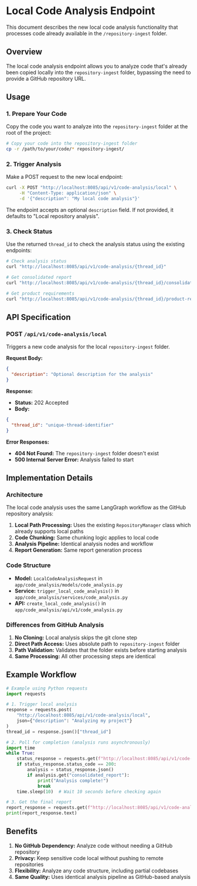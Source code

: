 # Local Code Analysis Endpoint

This document describes the new local code analysis functionality that processes code already available in the `/repository-ingest` folder.

## Overview

The local code analysis endpoint allows you to analyze code that's already been copied locally into the `repository-ingest` folder, bypassing the need to provide a GitHub repository URL.

## Usage

### 1. Prepare Your Code

Copy the code you want to analyze into the `repository-ingest` folder at the root of the project:

```bash
# Copy your code into the repository-ingest folder
cp -r /path/to/your/code/* repository-ingest/
```

### 2. Trigger Analysis

Make a POST request to the new local endpoint:

```bash
curl -X POST "http://localhost:8085/api/v1/code-analysis/local" \
     -H "Content-Type: application/json" \
     -d '{"description": "My local code analysis"}'
```

The endpoint accepts an optional `description` field. If not provided, it defaults to "Local repository analysis".

### 3. Check Status

Use the returned `thread_id` to check the analysis status using the existing endpoints:

```bash
# Check analysis status
curl "http://localhost:8085/api/v1/code-analysis/{thread_id}"

# Get consolidated report
curl "http://localhost:8085/api/v1/code-analysis/{thread_id}/consolidated-report"

# Get product requirements
curl "http://localhost:8085/api/v1/code-analysis/{thread_id}/product-requirements-report"
```

## API Specification

### POST `/api/v1/code-analysis/local`

Triggers a new code analysis for the local `repository-ingest` folder.

**Request Body:**
```json
{
  "description": "Optional description for the analysis"
}
```

**Response:**
- **Status:** 202 Accepted
- **Body:**
```json
{
  "thread_id": "unique-thread-identifier"
}
```

**Error Responses:**
- **404 Not Found:** The `repository-ingest` folder doesn't exist
- **500 Internal Server Error:** Analysis failed to start

## Implementation Details

### Architecture

The local code analysis uses the same LangGraph workflow as the GitHub repository analysis:

1. **Local Path Processing:** Uses the existing `RepositoryManager` class which already supports local paths
2. **Code Chunking:** Same chunking logic applies to local code
3. **Analysis Pipeline:** Identical analysis nodes and workflow
4. **Report Generation:** Same report generation process

### Code Structure

- **Model:** `LocalCodeAnalysisRequest` in `app/code_analysis/models/code_analysis.py`
- **Service:** `trigger_local_code_analysis()` in `app/code_analysis/services/code_analysis.py`
- **API:** `create_local_code_analysis()` in `app/code_analysis/api/v1/code_analysis.py`

### Differences from GitHub Analysis

1. **No Cloning:** Local analysis skips the git clone step
2. **Direct Path Access:** Uses absolute path to `repository-ingest` folder
3. **Path Validation:** Validates that the folder exists before starting analysis
4. **Same Processing:** All other processing steps are identical

## Example Workflow

```python
# Example using Python requests
import requests

# 1. Trigger local analysis
response = requests.post(
    "http://localhost:8085/api/v1/code-analysis/local",
    json={"description": "Analyzing my project"}
)
thread_id = response.json()["thread_id"]

# 2. Poll for completion (analysis runs asynchronously)
import time
while True:
    status_response = requests.get(f"http://localhost:8085/api/v1/code-analysis/{thread_id}")
    if status_response.status_code == 200:
        analysis = status_response.json()
        if analysis.get("consolidated_report"):
            print("Analysis complete!")
            break
    time.sleep(10)  # Wait 10 seconds before checking again

# 3. Get the final report
report_response = requests.get(f"http://localhost:8085/api/v1/code-analysis/{thread_id}/consolidated-report")
print(report_response.text)
```

## Benefits

1. **No GitHub Dependency:** Analyze code without needing a GitHub repository
2. **Privacy:** Keep sensitive code local without pushing to remote repositories
3. **Flexibility:** Analyze any code structure, including partial codebases
4. **Same Quality:** Uses identical analysis pipeline as GitHub-based analysis
